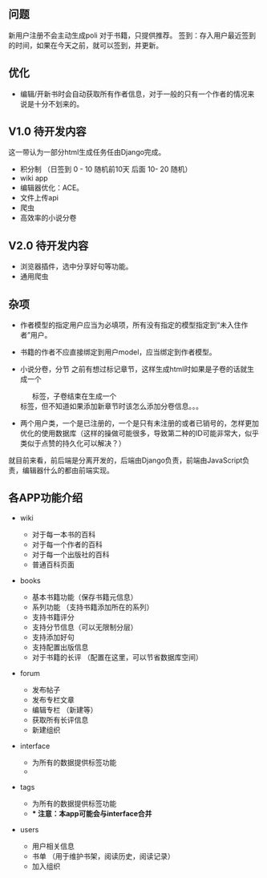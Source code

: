 ## 问题
新用户注册不会主动生成poli
对于书籍，只提供推荐。
签到：存入用户最近签到的时间，如果在今天之前，就可以签到，并更新。

## 优化
- 编辑/开新书时会自动获取所有作者信息，对于一般的只有一个作者的情况来说是十分不划来的。

## V1.0 待开发内容
这一带认为一部分html生成任务任由Django完成。

- 积分制 （日签到 0 - 10 随机前10天 后面 10- 20 随机）
- wiki app
- 编辑器优化：ACE。
- 文件上传api
- 爬虫
- 高效率的小说分卷

## V2.0 待开发内容

- 浏览器插件，选中分享好句等功能。
- 通用爬虫

## 杂项

- 作者模型的指定用户应当为必填项，所有没有指定的模型指定到“未入住作者”用户。
- 书籍的作者不应直接绑定到用户model，应当绑定到作者模型。
- 小说分卷，分节
之前有想过标记章节，这样生成html时如果是子卷的话就生成一个<ul>标签，子卷结束在生成一个</ul>标签，但不知道如果添加新章节时该怎么添加分卷信息。。。

- 两个用户类，一个是已注册的，一个是只有未注册的或者已销号的，怎样更加优化的使用数据库（这样的操做可能很多，导致第二种的ID可能非常大，似乎类似于点赞的持久化可以解决？）

就目前来看，前后端是分离开发的，后端由Django负责，前端由JavaScript负责，编辑器什么的都由前端实现。

## 各APP功能介绍
- wiki
  - 对于每一本书的百科
  - 对于每一个作者的百科
  - 对于每一个出版社的百科
  - 普通百科页面
- books
  - 基本书籍功能（保存书籍元信息） 
  - 系列功能 （支持书籍添加所在的系列）
  - 支持书籍评分
  - 支持分节信息（可以无限制分层）
  - 支持添加好句
  - 支持配置出版信息
  - 对于书籍的长评 （配置在这里，可以节省数据库空间）

- forum
    - 发布帖子 
    - 发布专栏文章
    - 编辑专栏 （新建等）
    - 获取所有长评信息
    - 新建组织
    

- interface
    - 为所有的数据提供标签功能
    - 

- tags
    - 为所有的数据提供标签功能
    - **\* 注意：本app可能会与interface合并**

- users
    - 用户相关信息
    - 书单 （用于维护书架，阅读历史，阅读记录）
    - 加入组织

